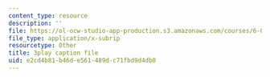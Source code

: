 ```yaml
---
content_type: resource
description: ''
file: https://ol-ocw-studio-app-production.s3.amazonaws.com/courses/6-042j-mathematics-for-computer-science-spring-2015/e2cd4b81b46de561489dc71fbd9d4db0_FkfsmwAtDdY.srt
file_type: application/x-subrip
resourcetype: Other
title: 3play caption file
uid: e2cd4b81-b46d-e561-489d-c71fbd9d4db0
---
```

